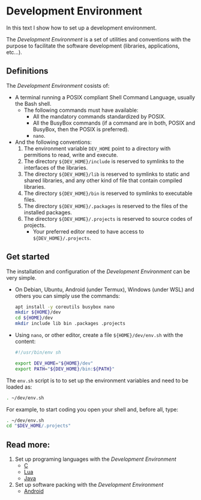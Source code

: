 # Development Environment

In this text I show how to set up a development environment.

The *Development Environment* is a set of utilities and conventions
with the purpose to facilitate the software development (libraries, applications, etc...).

## Definitions

The *Development Environment* cosists of:

* A terminal running a POSIX compliant Shell Command Language, usually the Bash shell.
  * The following commands must have available:
    * All the mandatory commands standardized by POSIX.
    * All the BusyBox commands (if a command are in both, POSIX and BusyBox, then the POSIX is preferred).
    * `nano`.
* And the following conventions:
  1. The environment variable `DEV_HOME` point to a directory with permitions
     to read, write and execute.
  1. The directory `${DEV_HOME}/include` is reserved to symlinks to the interfaces of the libraries.
  1. The directory `${DEV_HOME}/lib` is reserved to symlinks to static and shared libraries,
     and any other kind of file that contain compiled libraries.
  1. The directory `${DEV_HOME}/bin` is reserved to symlinks to executable files.
  1. The directory `${DEV_HOME}/.packages` is reserved to the files of the installed packages.
  1. The directory `${DEV_HOME}/.projects` is reserved to source codes of projects.
     * Your preferred editor need to have access to `${DEV_HOME}/.projects`.

## Get started

The installation and configuration of the *Development Environment* can be very
simple.

* On Debian, Ubuntu, Android (under Termux), Windows (under WSL) and others
  you can simply use the commands:

  ```sh
  apt install -y coreutils busybox nano
  mkdir ${HOME}/dev
  cd ${HOME}/dev
  mkdir include lib bin .packages .projects
  ```

* Using `nano`, or other editor, create a file `${HOME}/dev/env.sh`
  with the content:

  ```sh
  #!/usr/bin/env sh
  
  export DEV_HOME="${HOME}/dev"
  export PATH="${DEV_HOME}/bin:${PATH}"
  ```

The `env.sh` script is to to set up the environment variables and need to be
loaded as:

```sh
. ~/dev/env.sh
```

For example, to start coding you open your shell and, before all, type:

```sh
. ~/dev/env.sh
cd "$DEV_HOME/.projects"
```

## Read more:

1. Set up programing languages with the *Development Environment*
   * [C](01-00_C.md)
   * [Lua](01-01_Lua.md)
   * [Java](01-01_Lua.md)
1. Set up software packing with the *Development Environment*
   * [Android](02-00_Android.md)


